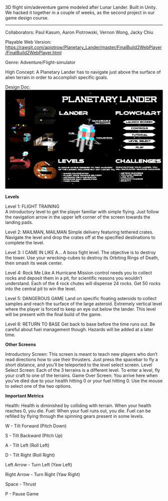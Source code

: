 3D flight sim/adeventure game modeled after Lunar Lander. Built in Unity. We hacked it together in a couple of weeks, as the second project in our game design course.

-------------------------------------------------

Collaborators:
    Paul Kasum, 
    Aaron Piotrowski, 
    Vernon Wong, 
    Jacky Chiu

Playable Web Version: https://rawgit.com/apiotrow/Planetary_Lander/master/FinalBuild2WebPlayer/FinalBuild2WebPlayer.html

Genre:
Adventure/Flight-simulator
 
High Concept:
A Planetary Lander has to navigate just above the surface of alien terrain in order to accomplish specific goals.

Design Doc: 
![Design Doc](https://raw.githubusercontent.com/apiotrow/Planetary_Lander/master/pldd.png)


<b>Levels</b>

Level 1: FLIGHT TRAINING  
A introductory level to get the player familiar with simple flying. Just follow the navigation arrow in the upper left corner of the screen towards the landing pads.

Level 2: MAILMAN, MAILMAN
Simple delivery featuring tethered crates. Navigate the level and drop the crates off at the specified destinations to complete the level.

Level 3:  I CAME IN LIKE A...
A boss fight level. The objective is to destroy the tower. Use your wrecking-cubes to destroy its Orbiting Rings of Death, then smash its weak center.

Level 4: Rock Me Like A Hurricane
Mission control needs you to collect rocks and deposit them in a pit, for scientific reasons you wouldn’t understand. Each of the 4 rock chutes will dispense 24 rocks. Get 50 rocks into the central pit to win the level.

Level 5: DANGEROUS GAME
Land on specific floating asteroids to collect samples and reach the surface of the large asteroid. Extremely vertical level where the player is forced to keep an eye out below the lander. This level will be present with the final build of the game.

Level 6: RETURN TO BASE
Get back to base before the time runs out. Be careful about fuel management though. Hazards will be added at a later time.


<b>Other Screens</b>

Introductory Screen:
This screen is meant to teach new players who don’t read directions how to use their thrusters. Just press the spacebar to fly a short distance, and you’ll be teleported to the level select screen.
Level Select Screen:
Each of the 3 terrains is a different level. To enter a level, fly your craft to one of the terrains.
Game Over Screen:
You arrive here when you’ve died due to your health hitting 0 or your fuel hitting 0. Use the mouse to select one of the two options.
 
<b>Important Metrics</b>
 
Health:
Health is diminished by colliding with terrain. When your health reaches 0, you die.
Fuel:
When your fuel runs out, you die. Fuel can be refilled by flying through the spinning gears present in some levels.



W - Tilt Forward (Pitch Down)

S - Tilt Backward (Pitch Up)

A - Tilt Left (Roll Left)

D - Tilt Right (Roll Right)

Left Arrow - Turn Left (Yaw Left)

Right Arrow - Turn Right (Yaw Right)

Space - Thrust

P - Pause Game

